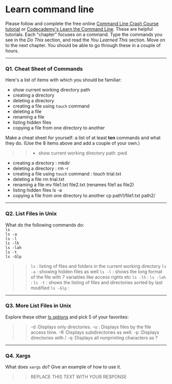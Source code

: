 # Learn command line

Please follow and complete the free online [Command Line Crash Course
tutorial](https://web.archive.org/web/20160708171659/http://cli.learncodethehardway.org/book/) or [Codecademy's Learn the Command Line](https://www.codecademy.com/learn/learn-the-command-line). These are helpful tutorials. Each "chapter" focuses on a command. Type the commands you see in the _Do This_ section, and read the _You Learned This_ section. Move on to the next chapter. You should be able to go through these in a couple of hours.

---

### Q1.  Cheat Sheet of Commands  

Here's a list of items with which you should be familiar:  
* show current working directory path
* creating a directory
* deleting a directory
* creating a file using `touch` command
* deleting a file
* renaming a file
* listing hidden files
* copying a file from one directory to another

Make a cheat sheet for yourself: a list of at least **ten** commands and what they do.  (Use the 8 items above and add a couple of your own.)  

> > * show current working directory path :pwd
* creating a directory : mkdir
* deleting a directory : rm -r
* creating a file using `touch` command : touch trial.txt
* deleting a file rm trial.txt
* renaming a file mv file1.txt file2.txt (renames file1 as file2)
* listing hidden files ls -a
* copying a file from one directory to another cp path1/file1.txt path2/

---

### Q2.  List Files in Unix   

What do the following commands do:  
`ls`  
`ls -a`  
`ls -l`  
`ls -lh`  
`ls -lah`  
`ls -t`  
`ls -Glp`  

> > `ls`  : listing of files and folders in the current working directory
`ls -a`  : showing hidden files as well 
`ls -l`  : shows the long format of the file with 7 variables like access rights etc
`ls -lh`  : 
`ls -lah`  :
`ls -t`  : shows the listing of files and directories sorted by last modified
`ls -Glp` :

---

### Q3.  More List Files in Unix  

 Explore these other [ls options](http://www.techonthenet.com/unix/basic/ls.php) and pick 5 of your favorites:

> > -d :Displays only directories.
-u : Displays files by the file access time.
-R :Displays subdirectories as well.
-p :Displays directories with /
-q :Displays all nonprinting characters as ?
---

### Q4.  Xargs   

What does `xargs` do? Give an example of how to use it.

> > REPLACE THIS TEXT WITH YOUR RESPONSE

 


